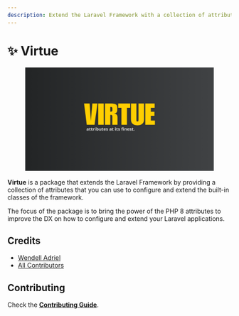 ```yaml
---
description: Extend the Laravel Framework with a collection of attributes
---
```


# ✨ Virtue

<figure><img src=".gitbook/assets/cover.png" alt=""><figcaption></figcaption></figure>

**Virtue** is a package that extends the Laravel Framework by providing a collection of attributes that you can use to configure and extend the built-in classes of the framework.

The focus of the package is to bring the power of the PHP 8 attributes to improve the DX on how to configure and extend your Laravel applications.

## Credits

* [Wendell Adriel](https://github.com/WendellAdriel)
* [All Contributors](https://github.com/WendellAdriel/laravel-virtue/graphs/contributors)

## Contributing

Check the [**Contributing Guide**](https://github.com/WendellAdriel/laravel-virtue/blob/main/CONTRIBUTING.md).
